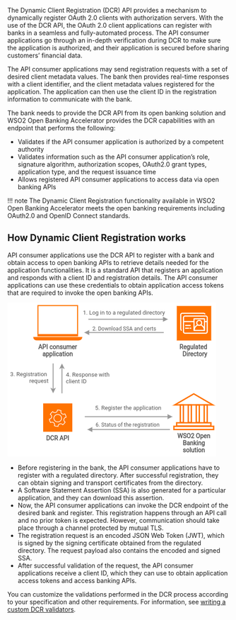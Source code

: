 The Dynamic Client Registration (DCR) API provides a mechanism to dynamically register OAuth 2.0 clients with 
authorization servers. With the use of the DCR API, the OAuth 2.0 client applications can register with banks in a 
seamless and fully-automated process. The API consumer applications go through an in-depth verification during DCR to 
make sure the application is authorized, and their application is secured before sharing customers’ financial data.

The API consumer applications may send registration requests with a set of desired client metadata values. The bank 
then provides real-time responses with a client identifier, and the client metadata values registered for the 
application. The application can then use the client ID in the registration information to communicate with the bank. 

The bank needs to provide the DCR API from its open banking solution and WSO2  Open Banking Accelerator provides the 
DCR capabilities with an endpoint that performs the following:
 - Validates if the API consumer application is authorized by a competent authority
 - Validates information such as the API consumer application’s role, signature algorithm, authorization scopes, 
 OAuth2.0 grant types, application type, and the request issuance time
 - Allows registered API consumer applications to access data via open banking APIs

!!! note 
    The Dynamic Client Registration functionality available in WSO2 Open
    Banking Accelerator meets the open banking requirements including 
    OAuth2.0 and OpenID Connect standards.

## How Dynamic Client Registration works

API consumer applications use the DCR API to register with a bank and obtain access to open banking APIs to retrieve 
details needed for the application functionalities. It is a standard API that registers an application and responds 
with a client ID and registration details. The API consumer applications can use these credentials to obtain 
application access tokens that are required to invoke the open banking APIs. 

![dynamic client registration](../assets/img/advanced/dcr/dcr-flow.png)

   - Before registering in the bank, the API consumer applications have to register with a regulated directory. After successful registration, they can obtain signing and transport certificates from the directory.
   - A Software Statement Assertion (SSA) is also generated for a particular application, and they can download this assertion.
   - Now, the API consumer applications can invoke the DCR endpoint of the desired bank and register. This registration happens through an API call and no prior token is expected. However, communication should take place through a channel protected by mutual TLS.
   - The registration request is an encoded JSON Web Token (JWT), which is signed by the signing certificate obtained from the regulated directory. The request payload also contains the encoded and signed SSA.
   - After successful validation of the request, the API consumer applications receive a client ID, which they can use to obtain application access tokens and access banking APIs. 


You can customize the validations performed in the DCR process according to your specification and other requirements.
For information, see [writing a custom DCR validators](../develop/custom-dcr-validator.md).
